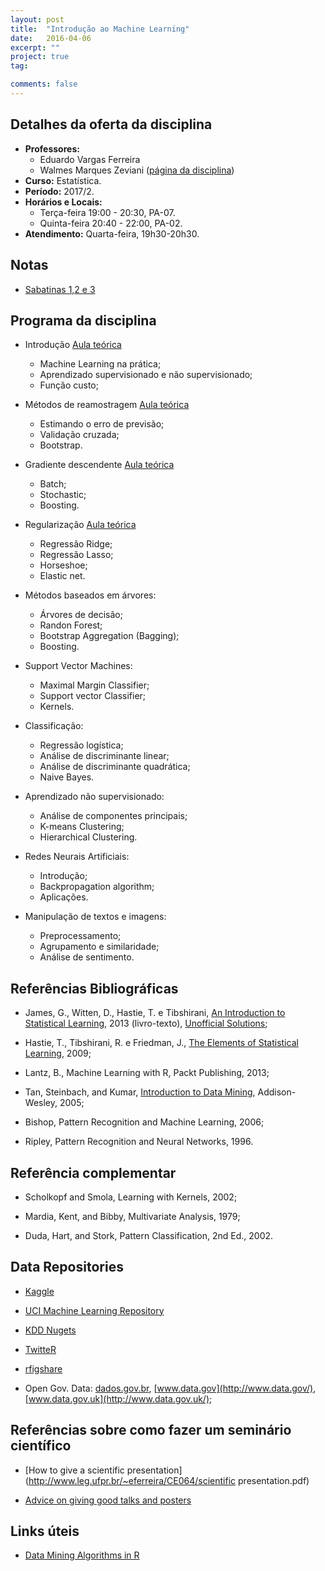 ```yaml
---
layout: post
title:  "Introdução ao Machine Learning"
date:   2016-04-06
excerpt: "" 
project: true
tag:

comments: false
---
```


## Detalhes da oferta da disciplina

  * **Professores:** 
     * Eduardo Vargas Ferreira
     * Walmes Marques Zeviani ([página da disciplina](http://www.leg.ufpr.br/~walmes/ensino/ML/))
  * **Curso:** Estatística.
  * **Período:** 2017/2.
  * **Horários e Locais:**
     * Terça-feira 19:00 - 20:30, PA-07.
     * Quinta-feira 20:40 - 22:00, PA-02.
  * **Atendimento:** Quarta-feira, 19h30-20h30.

## Notas

  * [Sabatinas 1,2 e 3](https://gitlab.c3sl.ufpr.br/eferreira/Machine/blob/master/nota3.pdf)


## Programa da disciplina
         
   - Introdução [Aula teórica](https://gitlab.c3sl.ufpr.br/eferreira/Machine/blob/master/Introducao.pdf)
       * Machine Learning na prática;
       * Aprendizado supervisionado e não supervisionado;
       * Função custo;
       
   - Métodos de reamostragem [Aula teórica](https://gitlab.c3sl.ufpr.br/eferreira/Machine/blob/master/Reamostragem.pdf)
       * Estimando o erro de previsão;
       * Validação cruzada;
       * Bootstrap.
       
   - Gradiente descendente [Aula teórica](https://gitlab.c3sl.ufpr.br/eferreira/Machine/blob/master/gradiente.pdf)
       * Batch; 
       * Stochastic; 
       * Boosting.
       
   - Regularização [Aula teórica](https://gitlab.c3sl.ufpr.br/eferreira/Machine/blob/master/Regularizacao.pdf)
       * Regressão Ridge;
       * Regressão Lasso;
       * Horseshoe;
       * Elastic net.
   
   - Métodos baseados em árvores:
       * Árvores de decisão;
       * Randon Forest;
       * Bootstrap Aggregation (Bagging);
       * Boosting.
     
   - Support Vector Machines:
       * Maximal Margin Classifier;
       * Support vector Classifier;
       * Kernels.
   
   - Classificação:
       * Regressão logística;
       * Análise de discriminante linear; 
       * Análise de discriminante quadrática;
       * Naive Bayes.
   
   - Aprendizado não supervisionado:
       * Análise de componentes principais;
       * K-means Clustering;
       * Hierarchical Clustering. 
       
   - Redes Neurais Artificiais:
       * Introdução;
       * Backpropagation algorithm;
       * Aplicações. 
       
   - Manipulação de textos e imagens:
       * Preprocessamento;
       * Agrupamento e similaridade;
       * Análise de sentimento.
       
   
## Referências Bibliográficas

* James, G., Witten, D., Hastie, T. e Tibshirani, [An Introduction to Statistical Learning](http://www-bcf.usc.edu/~gareth/ISL/ISLR%20Sixth%20Printing.pdf), 2013 (livro-texto), [Unofficial Solutions](http://blog.princehonest.com/stat-learning);

* Hastie, T., Tibshirani, R. e Friedman, J., [The Elements of Statistical Learning](http://statweb.stanford.edu/~tibs/ElemStatLearn/), 2009;

* Lantz, B., Machine Learning with R, Packt Publishing, 2013;

* Tan, Steinbach, and Kumar, [Introduction to Data Mining](http://www-users.cs.umn.edu/~kumar/dmbook/index.php), Addison-Wesley, 2005;

* Bishop, Pattern Recognition and Machine Learning, 2006;

* Ripley, Pattern Recognition and Neural Networks, 1996.


## Referência complementar

* Scholkopf and Smola, Learning with Kernels, 2002;

* Mardia, Kent, and Bibby, Multivariate Analysis, 1979;

* Duda, Hart, and Stork, Pattern Classification, 2nd Ed., 2002.

## Data Repositories

* [Kaggle](http://www.kaggle.com/)

* [UCI Machine Learning Repository](http://archive.ics.uci.edu/ml/)

* [KDD Nugets](http://www.kdnuggets.com/datasets/)

* [TwitteR](http://cran.r-project.org/web/packages/twitteR/index.html)

* [rfigshare](http://cran.r-project.org/web/packages/rfigshare/index.html)

* Open Gov. Data: [dados.gov.br](http://dados.gov.br/), [www.data.gov](http://www.data.gov/), [www.data.gov.uk](http://www.data.gov.uk/);


## Referências sobre como fazer um seminário científico 

* [How to give a scientific presentation](http://www.leg.ufpr.br/~eferreira/CE064/scientific presentation.pdf) 

* [Advice on giving good talks and posters](http://www.indiana.edu/~halllab/grad-student-resources.html#talksandposters)


## Links úteis 

* [Data Mining Algorithms in R](http://en.wikibooks.org/wiki/Data_Mining_Algorithms_In_R) 





